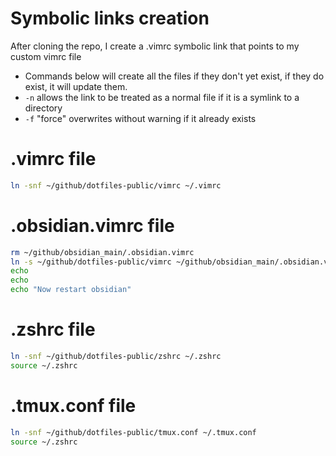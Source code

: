 # Symbolic links creation
After cloning the repo, I create a .vimrc symbolic link that points to my custom vimrc file
- Commands below will create all the files if they don't yet exist, if they do exist, it will update them. 
- `-n` allows the link to be treated as a normal file if it is a symlink to a directory
- `-f` "force" overwrites without warning if it already exists

# .vimrc file

```bash
ln -snf ~/github/dotfiles-public/vimrc ~/.vimrc
```

# .obsidian.vimrc file

```bash
rm ~/github/obsidian_main/.obsidian.vimrc
ln -s ~/github/dotfiles-public/vimrc ~/github/obsidian_main/.obsidian.vimrc
echo
echo
echo "Now restart obsidian"
```

# .zshrc file

```bash
ln -snf ~/github/dotfiles-public/zshrc ~/.zshrc
source ~/.zshrc
```

# .tmux.conf file

```bash
ln -snf ~/github/dotfiles-public/tmux.conf ~/.tmux.conf
source ~/.zshrc
```

